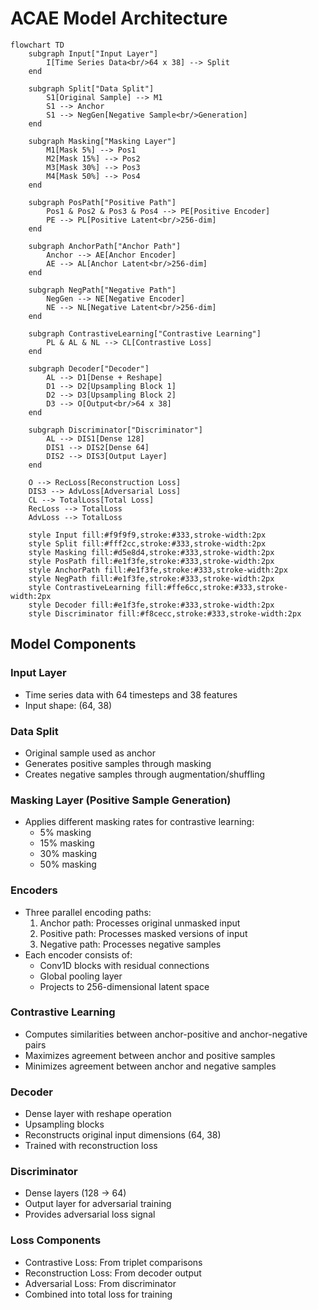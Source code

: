 # ACAE Model Architecture

```mermaid
flowchart TD
    subgraph Input["Input Layer"]
        I[Time Series Data<br/>64 x 38] --> Split
    end

    subgraph Split["Data Split"]
        S1[Original Sample] --> M1
        S1 --> Anchor
        S1 --> NegGen[Negative Sample<br/>Generation]
    end

    subgraph Masking["Masking Layer"]
        M1[Mask 5%] --> Pos1
        M2[Mask 15%] --> Pos2
        M3[Mask 30%] --> Pos3
        M4[Mask 50%] --> Pos4
    end

    subgraph PosPath["Positive Path"]
        Pos1 & Pos2 & Pos3 & Pos4 --> PE[Positive Encoder]
        PE --> PL[Positive Latent<br/>256-dim]
    end

    subgraph AnchorPath["Anchor Path"]
        Anchor --> AE[Anchor Encoder]
        AE --> AL[Anchor Latent<br/>256-dim]
    end

    subgraph NegPath["Negative Path"]
        NegGen --> NE[Negative Encoder]
        NE --> NL[Negative Latent<br/>256-dim]
    end

    subgraph ContrastiveLearning["Contrastive Learning"]
        PL & AL & NL --> CL[Contrastive Loss]
    end

    subgraph Decoder["Decoder"]
        AL --> D1[Dense + Reshape]
        D1 --> D2[Upsampling Block 1]
        D2 --> D3[Upsampling Block 2]
        D3 --> O[Output<br/>64 x 38]
    end

    subgraph Discriminator["Discriminator"]
        AL --> DIS1[Dense 128]
        DIS1 --> DIS2[Dense 64]
        DIS2 --> DIS3[Output Layer]
    end

    O --> RecLoss[Reconstruction Loss]
    DIS3 --> AdvLoss[Adversarial Loss]
    CL --> TotalLoss[Total Loss]
    RecLoss --> TotalLoss
    AdvLoss --> TotalLoss

    style Input fill:#f9f9f9,stroke:#333,stroke-width:2px
    style Split fill:#fff2cc,stroke:#333,stroke-width:2px
    style Masking fill:#d5e8d4,stroke:#333,stroke-width:2px
    style PosPath fill:#e1f3fe,stroke:#333,stroke-width:2px
    style AnchorPath fill:#e1f3fe,stroke:#333,stroke-width:2px
    style NegPath fill:#e1f3fe,stroke:#333,stroke-width:2px
    style ContrastiveLearning fill:#ffe6cc,stroke:#333,stroke-width:2px
    style Decoder fill:#e1f3fe,stroke:#333,stroke-width:2px
    style Discriminator fill:#f8cecc,stroke:#333,stroke-width:2px
```

## Model Components

### Input Layer
- Time series data with 64 timesteps and 38 features
- Input shape: (64, 38)

### Data Split
- Original sample used as anchor
- Generates positive samples through masking
- Creates negative samples through augmentation/shuffling

### Masking Layer (Positive Sample Generation)
- Applies different masking rates for contrastive learning:
  - 5% masking
  - 15% masking
  - 30% masking
  - 50% masking

### Encoders
- Three parallel encoding paths:
  1. Anchor path: Processes original unmasked input
  2. Positive path: Processes masked versions of input
  3. Negative path: Processes negative samples
- Each encoder consists of:
  - Conv1D blocks with residual connections
  - Global pooling layer
  - Projects to 256-dimensional latent space

### Contrastive Learning
- Computes similarities between anchor-positive and anchor-negative pairs
- Maximizes agreement between anchor and positive samples
- Minimizes agreement between anchor and negative samples

### Decoder
- Dense layer with reshape operation
- Upsampling blocks
- Reconstructs original input dimensions (64, 38)
- Trained with reconstruction loss

### Discriminator
- Dense layers (128 → 64)
- Output layer for adversarial training
- Provides adversarial loss signal

### Loss Components
- Contrastive Loss: From triplet comparisons
- Reconstruction Loss: From decoder output
- Adversarial Loss: From discriminator
- Combined into total loss for training